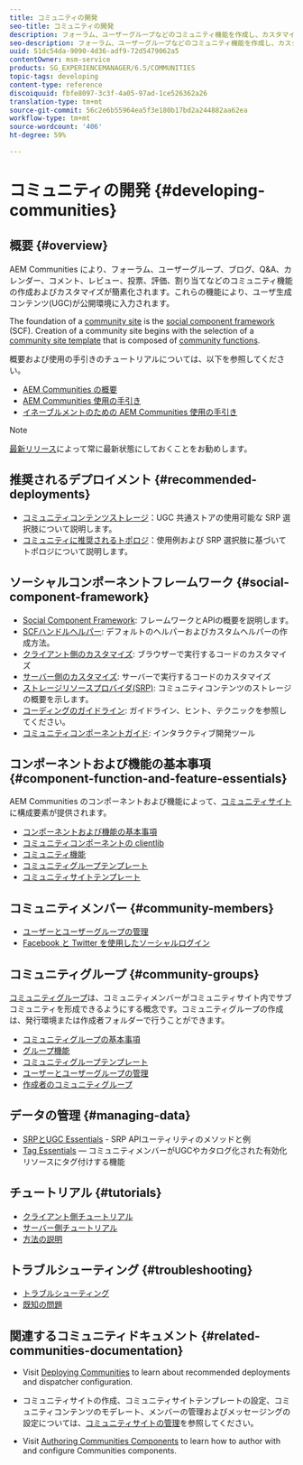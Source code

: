```yaml
---
title: コミュニティの開発
seo-title: コミュニティの開発
description: フォーラム、ユーザーグループなどのコミュニティ機能を作成し、カスタマイズします
seo-description: フォーラム、ユーザーグループなどのコミュニティ機能を作成し、カスタマイズします
uuid: 51dc54da-9090-4d36-adf9-72d5479062a5
contentOwner: msm-service
products: SG_EXPERIENCEMANAGER/6.5/COMMUNITIES
topic-tags: developing
content-type: reference
discoiquuid: fbfe8097-3c3f-4a05-97ad-1ce526362a26
translation-type: tm+mt
source-git-commit: 56c2e6b55964ea5f3e180b17bd2a244882aa62ea
workflow-type: tm+mt
source-wordcount: '406'
ht-degree: 59%

---
```



# コミュニティの開発  {#developing-communities}

## 概要 {#overview}

AEM Communities により、フォーラム、ユーザーグループ、ブログ、Q&amp;A、カレンダー、コメント、レビュー、投票、評価、割り当てなどのコミュニティ機能の作成およびカスタマイズが簡素化されます。これらの機能により、ユーザ生成コンテンツ(UGC)が公開環境に入力されます。

The foundation of a [community site](overview.md#communitiessites) is the [social component framework](scf.md) (SCF). Creation of a community site begins with the selection of a [community site template](sites-console.md) that is composed of [community functions](functions.md).

概要および使用の手引きのチュートリアルについては、以下を参照してください。

* [AEM Communities の概要](overview.md)
* [AEM Communities 使用の手引き](getting-started.md)
* [イネーブルメントのための AEM Communities 使用の手引き](getting-started-enablement.md)

>[!NOTE]
> 
>[最新リリース](deploy-communities.md#latest-releases)によって常に最新状態にしておくことをお勧めします。


## 推奨されるデプロイメント {#recommended-deployments}

* [コミュニティコンテンツストレージ](working-with-srp.md)：UGC 共通ストアの使用可能な SRP 選択肢について説明します。
* [コミュニティに推奨されるトポロジ](topologies.md)：使用例および SRP 選択肢に基づいてトポロジについて説明します。

## ソーシャルコンポーネントフレームワーク {#social-component-framework}

* [Social Component Framework](scf.md): フレームワークとAPIの概要を説明します。
* [SCFハンドルヘルパー](handlebars-helpers.md): デフォルトのヘルパーおよびカスタムヘルパーの作成方法。
* [クライアント側のカスタマイズ](client-customize.md): ブラウザーで実行するコードのカスタマイズ
* [サーバー側のカスタマイズ](server-customize.md): サーバーで実行するコードのカスタマイズ
* [ストレージリソースプロバイダ(SRP)](srp.md): コミュニティコンテンツのストレージの概要を示します。
* [コーディングのガイドライン](code-guide.md): ガイドライン、ヒント、テクニックを参照してください。
* [コミュニティコンポーネントガイド](components-guide.md): インタラクティブ開発ツール

## コンポーネントおよび機能の基本事項 {#component-function-and-feature-essentials}

AEM Communities のコンポーネントおよび機能によって、[コミュニティサイト](sites-console.md)に構成要素が提供されます。

* [コンポーネントおよび機能の基本事項](essentials.md)
* [コミュニティコンポーネントの clientlib](clientlibs.md)
* [コミュニティ機能](functions.md)
* [コミュニティグループテンプレート](tools-groups.md)
* [コミュニティサイトテンプレート](sites.md)

## コミュニティメンバー {#community-members}

* [ユーザーとユーザーグループの管理](users.md)
* [Facebook と Twitter を使用したソーシャルログイン](social-login.md)

## コミュニティグループ {#community-groups}

[コミュニティグループ](overview.md#communitygroups)は、コミュニティメンバーがコミュニティサイト内でサブコミュニティを形成できるようにする概念です。コミュニティグループの作成は、発行環境または作成者フォルダーで行うことができます。

* [コミュニティグループの基本事項](essentials-groups.md)
* [グループ機能](functions.md#groups-function)
* [コミュニティグループテンプレート](tools-groups.md)
* [ユーザーとユーザーグループの管理](users.md)
* [作成者のコミュニティグループ](creating-groups.md)

## データの管理 {#managing-data}

* [SRPとUGC Essentials](srp-and-ugc.md) - SRP APIユーティリティのメソッドと例
* [Tag Essentials](tag.md) — コミュニティメンバーがUGCやカタログ化された有効化リソースにタグ付けする機能

## チュートリアル {#tutorials}

* [クライアント側チュートリアル](tutorials.md#client-side-customization)
* [サーバー側チュートリアル](tutorials.md#server-side-customization)
* [方法の説明](tutorials.md#how-to-instructions)

## トラブルシューティング {#troubleshooting}

* [トラブルシューティング](troubleshooting.md)
* [既知の問題](/help/release-notes/known-issues.md)

## 関連するコミュニティドキュメント {#related-communities-documentation}

* Visit [Deploying Communities](deploy-communities.md) to learn about recommended deployments and dispatcher configuration.

* コミュニティサイトの作成、コミュニティサイトテンプレートの設定、コミュニティコンテンツのモデレート、メンバーの管理およびメッセージングの設定については、[コミュニティサイトの管理](administer-landing.md)を参照してください。

* Visit [Authoring Communities Components](author-communities.md) to learn how to author with and configure Communities components.

